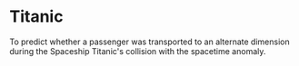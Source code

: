 # Titanic

To predict whether a passenger was transported to an alternate dimension during the Spaceship Titanic's collision with the spacetime anomaly.
